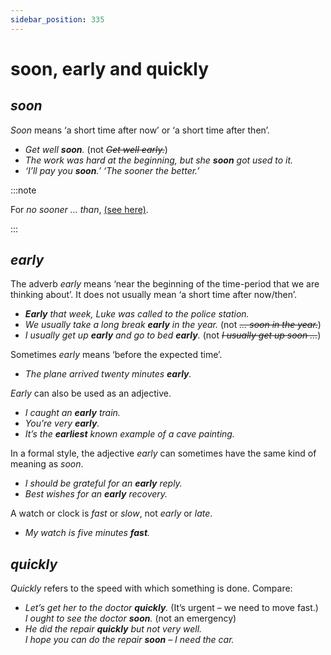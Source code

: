 ```yaml
---
sidebar_position: 335
---
```


# soon, early and quickly

## *soon*

*Soon* means ‘a short time after now’ or ‘a short time after then’.

- *Get well **soon**.* (not *~~Get well early.~~*)
- *The work was hard at the beginning, but she **soon** got used to it.*
- *‘I’ll pay you **soon**.’ ‘The sooner the better.’*

:::note

For *no sooner … than*, [(see here)](./hardly-scarcely-and-no-sooner).

:::

## *early*

The adverb *early* means ‘near the beginning of the time-period that we are thinking about’. It does not usually mean ‘a short time after now/then’.

- ***Early** that week, Luke was called to the police station.*
- *We usually take a long break **early** in the year.* (not *~~… soon in the year.~~*)
- *I usually get up **early** and go to bed **early**.* (not *~~I usually get up soon …~~*)

Sometimes *early* means ‘before the expected time’.

- *The plane arrived twenty minutes **early**.*

*Early* can also be used as an adjective.

- *I caught an **early** train.*
- *You’re very **early**.*
- *It’s the **earliest** known example of a cave painting.*

In a formal style, the adjective *early* can sometimes have the same kind of meaning as *soon*.

- *I should be grateful for an **early** reply.*
- *Best wishes for an **early** recovery.*

A watch or clock is *fast* or *slow*, not *early* or *late*.

- *My watch is five minutes **fast**.*

## *quickly*

*Quickly* refers to the speed with which something is done. Compare:

- *Let’s get her to the doctor **quickly**.* (It’s urgent – we need to move fast.)  
  *I ought to see the doctor **soon**.* (not an emergency)
- *He did the repair **quickly** but not very well.*  
  *I hope you can do the repair **soon** – I need the car.*
